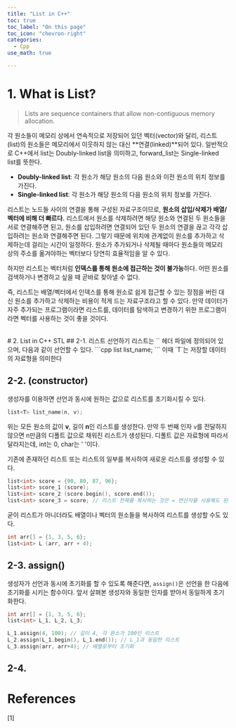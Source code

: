 ```yaml
---
title: "List in C++"
toc: true
toc_label: "On this page"
toc_icon: "chevron-right"
categories:
  - Cpp
use_math: true

---
```


# 1. What is List?
> Lists are sequence containers that allow non-contiguous memory allocation.

각 원소들이 메모리 상에서 연속적으로 저장되어 있던 벡터(vector)와 달리, 리스트(list)의 원소들은 메모리에서 이웃하지 않는 대신 **연결(linked)**되어 있다. 일반적으로 C++에서 list는 Doubly-linked list을 의미하고, forward_list는 Single-linked list를 뜻한다.
- **Doubly-linked list**: 각 원소가 해당 원소의 다음 원소와 이전 원소의 위치 정보를 가진다.
- **Single-linked list**: 각 원소가 해당 원소의 다음 원소의 위치 정보를 가진다.

리스트는 노드들 사이의 연결을 통해 구성된 자료구조이므로, **원소의 삽입/삭제가 배열/벡터에 비해 더 빠르다.** 리스트에서 원소를 삭제하려면 해당 원소와 연결된 두 원소들을 서로 연결해주면 된고, 원소를 삽입하려면 연결되어 있던 두 원소의 연결을 끊고 각각 삽입하려는 원소와 연결해주면 된다. 그렇기 때문에 위치에 관계없이 원소를 추가하고 삭제하는데 걸리는 시간이 일정하다. 원소가 추가되거나 삭제될 때마다 원소들의 메모리 상의 주소를 옮겨야하는 벡터보다 당연히 효율적임을 알 수 있다.

하지만 리스트는 벡터처럼 **인덱스를 통해 원소에 접근하는 것이 불가능**하다. 어떤 원소를 검색하거나 변경하고 싶을 때 곧바로 찾아낼 수 없다.

즉, 리스트는 배열/벡터에서 인덱스를 통해 원소로 쉽게 접근할 수 있는 장점을 버린 대신 원소를 추가하고 삭제하는 비용이 적게 드는 자료구조라고 할 수 있다. 만약 데이터가 자주 추가되는 프로그램이라면 리스트를, 데이터를 탐색하고 변경하기 위한 프로그램이라면 벡터를 사용하는 것이 좋을 것이다.


<br/>
# 2. List in C++ STL
## 2-1. 리스트 선언하기
리스트는 `<list>` 헤더 파일에 정의되어 있으며, 다음과 같이 선언할 수 있다.
```cpp
list<T> list_name;
```
이때 `T`는 저장할 데이터의 자료형을 의미한다

## 2-2. (constructor)
생성자를 이용하면 선언과 동시에 원하는 값으로 리스트를 초기화시킬 수 있다.
```cpp
list<T> list_name(n, v);
```
위는 모든 원소의 값이 **v**, 길이 **n**인 리스트를 생성한다. 만약 두 번째 인자 `v`를 전달하지 않으면 n만큼의 디폴트 값으로 채워진 리스트가 생성된다. 디폴트 값은 자료형에 따라서 달라지는데, int는 0, char는 ' '이다.

기존에 존재하던 리스트 또는 리스트의 일부를 복사하여 새로운 리스트를 생성할 수 있다.
```cpp
list<int> score = {90, 80, 87, 96};
list<int> score_1 (score);
list<int> score_2 (score.begin(), score.end());
list<int> score_3 = score; // 리스트 전체를 복사하는 것은 = 연산자를 사용해도 된다.
```

굳이 리스트가 아니더라도 배열이나 벡터의 원소들을 복사하여 리스트를 생성할 수도 있다.
```cpp
int arr[] = {1, 3, 5, 6};
list<int> L (arr, arr + 4);
```

## 2-3. assign()
생성자가 선언과 동시에 초기화를 할 수 있도록 해준다면, `assign()`은 선언을 한 다음에 초기화를 시키는 함수이다. 앞서 살펴본 생성자와 동일한 인자를 받아서 동일하게 초기화한다.
```cpp
int arr[] = {1, 3, 5, 6};
list<int> L_1, L_2, L_3;

L_1.assign(4, 100); // 길이 4, 각 원소가 100인 리스트
L_2.assign(L_1.begin(), L_1.end()); // L_1과 동일한 리스트
L_3.assign(arr, arr+4); // 배열로부터 초기화
```

## 2-4. 


# References
[1] 
